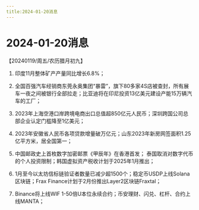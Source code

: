 ```yaml
---
title:2024-01-20消息
---
```

# 2024-01-20消息
【20240119/周五/农历腊月初九】

1. 印度11月整体矿产产量同比增长6.8%；

2. 全国百强汽车经销商东莞永奥集团“暴雷”，旗下80多家4S店被查封，所有展车一夜之间被银行全部拉走；比亚迪将在印尼投资13亿美元建设产能15万辆汽车的工厂；

3. 2023年上海空港口岸跨境电商出口总值超850亿元人民币；深圳跨国公司总部企业认定门槛降至1亿美元；

4. 2023年安徽省人民币各项贷款增量破万亿元；山东2023年新房网签面积1.25 亿平方米，居全国第一；

5. 中国邮政史上首枚数字加密邮票《甲辰年》在香港首发； 泰国取消对数字代币的个人投资限制；韩国虚拟资产税收计划于2025年1月推出；

6. 1月至今以太坊信标链验证者数量已减少超1500个；稳定币USDP上线Solana区块链；Frax Finance计划于2月份推出Layer2区块链Fraxtal；

7. Binance将上线WIF 1-50倍U本位永续合约；币安理财、闪兑、杠杆、合约上线MANTA；
